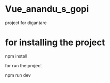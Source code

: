 # Vue_anandu_s_gopi
project for digantare

# for installing the project

 npm install

 for run the project

 npm run dev

 
